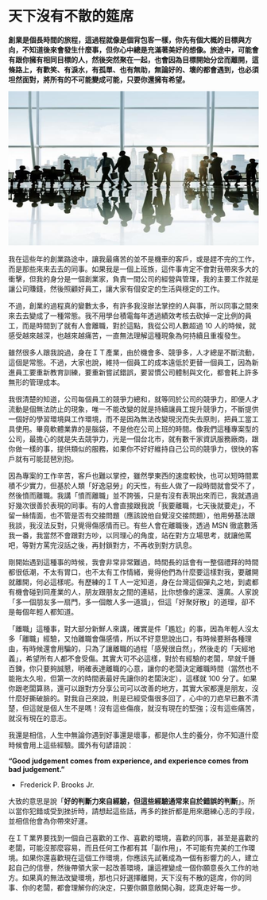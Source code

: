 # 天下沒有不散的筵席
**創業是個長時間的旅程，這過程就像是個背包客一樣，你先有個大概的目標與方向，不知道後來會發生什麼事，但你心中總是充滿著美好的想像。旅途中，可能會有跟你擁有相同目標的人，然後突然聚在一起，也會因為目標開始分岔而離開，這條路上，有歡笑、有淚水，有孤單、也有無助，無論好的、壞的都會遇到，也必須坦然面對，將所有的不可能變成可能，只要你還擁有希望。**

   ![](AA4DCD07-BD09-F5C1-63CC-144FE1B36480.jpg@700w_0e_1l.jpg) 
   
我在這些年的創業路途中，讓我最痛苦的並不是機車的客戶，或是趕不完的工作，而是那些來來去去的同事。如果我是一個上班族，這件事肯定不會對我帶來多大的衝擊，但我的身分是一個創業家，負責一間公司的經營與管理，我的主要工作就是讓公司賺錢，然後照顧好員工，讓大家有個安定的生活與穩定的工作。

 不過，創業的過程真的變數太多，有許多我沒辦法掌控的人與事，所以同事之間來來去去變成了一種常態。我不用學台積電每年透過績效考核去砍掉一定比例的員工，而是時間到了就有人會離職，對於這點，我從公司人數超過 10 人的時候，就感受越來越深，也越來越痛苦，一直無法理解這種現象為何持續且重複發生。

 雖然很多人跟我說過，身在ＩＴ產業，由於機會多、競爭多，人才總是不斷流動，這個是常態。不過，大家也說，維持一個員工的成本遠低於更替一個員工，因為新進員工要重新教育訓練，要重新嘗試錯誤，要習慣公司體制與文化，都會耗上許多無形的管理成本。

 我很清楚的知道，公司每個員工的競爭力總和，就等同於公司的競爭力，即便人才流動是個無法防止的現象，唯一不能改變的就是持續讓員工提升競爭力，不斷提供一個好的學習環境與工作環境，而不是因為無法改變現況而失去原則，把員工當工具使用。畢竟軟體業靠的是腦袋，不是他在公司上班的時間。像我們這種專案型的公司，最擔心的就是失去競爭力，光是一個台北市，就有數千家資訊服務廠商，跟你做一樣的事，提供類似的服務，如果你不好好維持自己公司的競爭力，很快的客戶就有可能琵琶別抱。

 因為專案的工作辛苦，客戶也難以掌控，雖然學東西的速度較快，也可以短時間累積不少實力，但基於人類「好逸惡勞」的天性，有些人做了一段時間就會受不了，然後憤而離職。我講「憤而離職」並不誇張，只是有沒有表現出來而已，我就遇過好幾次很善於表現的同事。有的人會直接跟我說「我要離職，七天後就要走」，不留一絲情面，也不管是否有交接問題（應該說他自覺沒交接問題），他用勞基法跟我談，我沒法反對，只覺得傷感情而已。有些人會在離職後，透過 MSN 徹底數落我一番，我當然不會跟對方吵，以同理心的角度，站在對方立場思考，就讓他罵吧，等對方罵完沒話之後，再封鎖對方，不再收到對方訊息。

 剛開始遇到這種事的時候，我會非常非常難過，時間長的話會有一整個禮拜的時間都很低潮，不太有胃口，也不太有工作情緒，覺得他們為什麼要這樣對我，要離開就離開，何必這樣呢。有歷練的ＩＴ人一定知道，身在台灣這個彈丸之地，到處都有機會碰到同產業的人，朋友跟朋友之間的連結，比你想像的還深、還廣。人家說「多一個朋友多一扇門，多一個敵人多一道牆」，但這「好聚好散」的道理，卻不是每個年輕人都知道。

 「離職」這種事，對大部分新鮮人來講，確實是件「尷尬」的事，因為年輕人沒太多「離職」經驗，又怕離職會傷感情，所以不好意思說出口，有時候要掰各種理由，有時候還會用騙的，只為了讓離職的過程「感覺很自然」，然後走的「天經地義」，希望所有人都不會受傷。其實大可不必這樣，對於有經驗的老闆，早就千錘百鍊，你只要夠誠懇，明確表達離職的心意，讓你的老闆決定離職時間（當然也不能拖太久啦，但第一次的時間表最好先讓你的老闆決定），這樣就 100 分了。如果你跟老闆算熟，還可以跟對方分享公司可以改善的地方，其實大家都還是朋友，沒什麼好撕破臉的。對我自己來說，則是已經受傷很多回了，心中的刀疤早已數不清楚，但這就是個人生不是嗎！沒有這些傷痕，就沒有現在的堅強；沒有這些痛苦，就沒有現在的意志。

 我還是相信，人生中無論你遇到好事還是壞事，都是你人生的養分，你不知道什麼時候會用上這些經驗。國外有句諺語說：

 **“Good judgement comes from experience, and experience comes from bad judgement.”**
 - Frederick P. Brooks Jr.

 大致的意思是說「**好的判斷力來自經驗，但這些經驗通常來自於錯誤的判斷**」。所以當你犯錯或受到挫折時，請想起這些話，再多的挫折都是用來磨練心志的手段，並相信他會為你帶來好運。

 在ＩＴ業界要找到一個自己喜歡的工作、喜歡的環境，喜歡的同事，甚至是喜歡的老闆，可能沒那麼容易，而且任何工作都有其「副作用」，不可能有完美的工作環境。如果你還喜歡現在這個工作環境，你應該先試著成為一個有影響力的人，建立起自己的信譽，然後帶領大家一起改善環境，讓這裡變成一個你願意長久工作的地方。如果真的無法改變環境，那也只好選擇離開，天下沒有不散的筵席，你的同事、你的老闆，都會理解你的決定，只要你願意敞開心胸，認真走好每一步。
